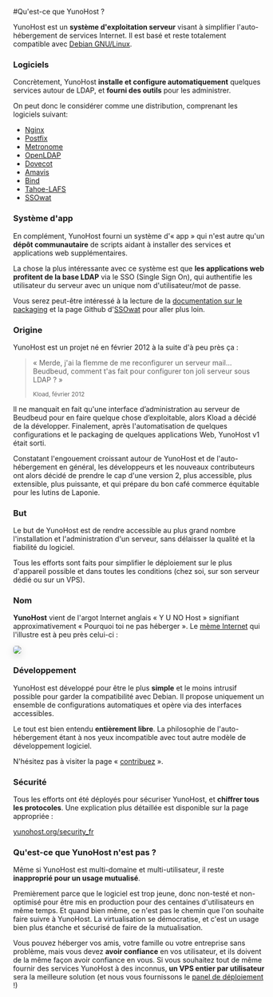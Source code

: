 #Qu'est-ce que YunoHost ?

YunoHost est un **système d'exploitation serveur** visant à simplifier l'auto-hébergement de services Internet. Il est basé et reste totalement compatible avec [Debian GNU/Linux](http://debian.org).

### Logiciels

Concrètement, YunoHost **installe et configure automatiquement** quelques services autour de LDAP, et **fourni des outils** pour les administrer.

On peut donc le considérer comme une distribution, comprenant les logiciels suivant:

* [Nginx](http://nginx.org/)
* [Postfix](http://www.postfix.org/)
* [Metronome](http://www.lightwitch.org/metronome)
* [OpenLDAP](http://www.openldap.org/)
* [Dovecot](http://www.dovecot.org/)
* [Amavis](http://amavis.org/)
* [Bind](https://www.isc.org/downloads/bind/)
* [Tahoe-LAFS](https://tahoe-lafs.org/trac/tahoe-lafs)
* [SSOwat](https://github.com/Kloadut/SSOwat)

### Système d'app

En complément, YunoHost fourni un système d'« app » qui n'est autre qu'un **dépôt communautaire** de scripts aidant à installer des services et applications web supplémentaires.

La chose la plus intéressante avec ce système est que **les applications web profitent de la base LDAP** via le SSO (Single Sign On), qui authentifie les utilisateur du serveur avec un unique nom d'utilisateur/mot de passe.

Vous serez peut-être intéressé à la lecture de la [documentation sur le packaging](/packaging_apps_fr) et la page Github d'[SSOwat](https://github.com/Kloadut/SSOwat) pour aller plus loin.

### Origine

YunoHost est un projet né en février 2012 à la suite d'à peu près ça :

 <blockquote><p>« Merde, j'ai la flemme de me reconfigurer un serveur mail... Beudbeud, comment t'as fait pour configurer ton joli serveur sous LDAP ? »</p>
<small>Kload, février 2012</small></blockquote>

Il ne manquait en fait qu'une interface d’administration au serveur de Beudbeud pour en faire quelque chose d’exploitable, alors Kload a décidé de la développer. Finalement, après l'automatisation de quelques configurations et le packaging de quelques applications Web, YunoHost v1 était sorti.

Constatant l'engouement croissant autour de YunoHost et de l'auto-hébergement en général, les développeurs et les nouveaux contributeurs ont alors décidé de prendre le cap d'une version 2, plus accessible, plus extensible, plus puissante, et qui prépare du bon café commerce équitable pour les lutins de Laponie.


### But

Le but de YunoHost est de rendre accessible au plus grand nombre l'installation et l'administration d'un serveur, sans délaisser la qualité et la fiabilité du logiciel. 

Tous les efforts sont faits pour simplifier le déploiement sur le plus d'appareil possible et dans toutes les conditions (chez soi, sur son serveur dédié ou sur un VPS).


### Nom

**YunoHost** vient de l'argot Internet anglais « Y U NO Host » signifiant approximativement « Pourquoi toi ne pas héberger ». Le [mème Internet](http://fr.wikipedia.org/wiki/M%C3%A8me_Internet) qui l'illustre est à peu près celui-ci :
<div class="text-center"><img style="border-radius: 5px; box-shadow: 0 5px 15px rgba(0,0,0,0.15);" src="https://yunohost.org/images/dude_yunohost.jpg"></div>


### Développement

YunoHost est développé pour être le plus **simple** et le moins intrusif possible pour garder la compatibilité avec Debian. Il propose uniquement un ensemble de configurations automatiques et opère via des interfaces accessibles.

Le tout est bien entendu **entièrement libre**. La philosophie de l'auto-hébergement étant à nos yeux incompatible avec tout autre modèle de développement logiciel.

N'hésitez pas à visiter la page « [contribuez](/contribute_fr) ».

### Sécurité

Tous les efforts ont été déployés pour sécuriser YunoHost, et **chiffrer tous les protocoles**. Une explication plus détaillée est disponible sur la page appropriée :

[yunohost.org/security_fr](/security_fr)

### Qu'est-ce que YunoHost n'est pas ?

Même si YunoHost est multi-domaine et multi-utilisateur, il reste **inapproprié pour un usage mutualisé**.

Premièrement parce que le logiciel est trop jeune, donc non-testé et non-optimisé pour être mis en production pour des centaines d'utilisateurs en même temps. Et quand bien même, ce n'est pas le chemin que l'on souhaite faire suivre à YunoHost. La virtualisation se démocratise, et c'est un usage bien plus étanche et sécurisé de faire de la mutualisation.

Vous pouvez héberger vos amis, votre famille ou votre entreprise sans problème, mais vous devez **avoir confiance** en vos utilisateur, et ils doivent de la même façon avoir confiance en vous. Si vous souhaitez tout de même fournir des services YunoHost à des inconnus, **un VPS entier par utilisateur** sera la meilleure solution (et nous vous fournissons le [panel de déploiement](https://github.com/YunoHost/Kremlin) !)

